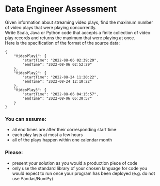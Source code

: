 # Data Engineer Assessment

Given information about streaming video plays, find the maximum number of video plays that were playing concurrently.</br>
Write Scala, Java or Python code that accepts a finite collection of video play records and returns the maximum that were playing at once.</br>
Here is the specification of the format of the source data:

```
{
    "VideoPlay1": {
        "startTime": "2022-08-06 02:39:29",
        "endTime": "2022-08-06 02:52:29"
    },
    "VideoPlay2": {
        "startTime": "2022-08-24 11:20:22",
        "endTime": "2022-08-24 12:10:22"
    },
    "VideoPlay3": {
        "startTime": "2022-08-06 04:15:57",
        "endTime": "2022-08-06 05:30:57"
    }
}
```

### You can assume:
- all end times are after their corresponding start time</br>
- each play lasts at most a few hours
- all of the plays happen within one calendar month

### Please:
- present your solution as you would a production piece of code
- only use the standard library of your chosen language for code you would expect to
run once your program has been deployed (e.g. do not use Pandas/NumPy)
